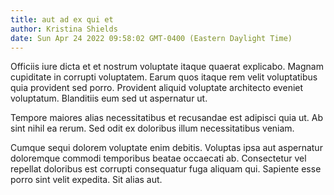 ```yaml
---
title: aut ad ex qui et
author: Kristina Shields
date: Sun Apr 24 2022 09:58:02 GMT-0400 (Eastern Daylight Time)
---
```

Officiis iure dicta et et nostrum voluptate itaque quaerat explicabo. Magnam cupiditate in corrupti voluptatem. Earum quos itaque rem velit voluptatibus quia provident sed porro. Provident aliquid voluptate architecto eveniet voluptatum. Blanditiis eum sed ut aspernatur ut.

 Tempore maiores alias necessitatibus et recusandae est adipisci quia ut. Ab sint nihil ea rerum. Sed odit ex doloribus illum necessitatibus veniam.

 Cumque sequi dolorem voluptate enim debitis. Voluptas ipsa aut aspernatur doloremque commodi temporibus beatae occaecati ab. Consectetur vel repellat doloribus est corrupti consequatur fuga aliquam qui. Sapiente esse porro sint velit expedita. Sit alias aut.